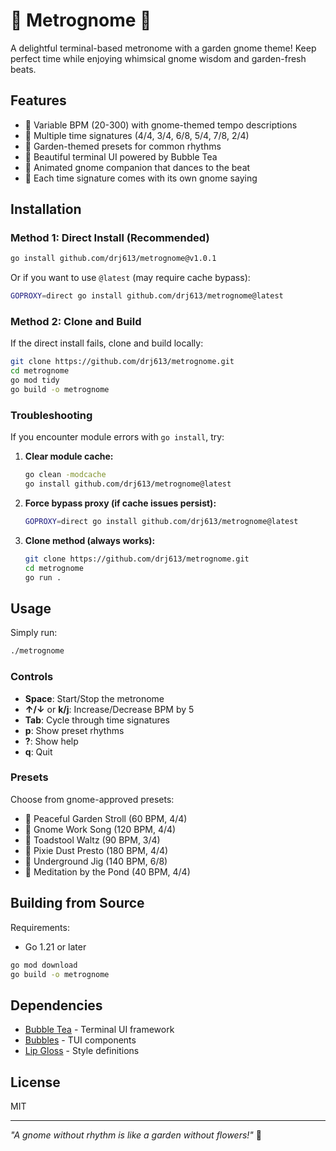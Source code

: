 # 🍄 Metrognome 🍄

A delightful terminal-based metronome with a garden gnome theme! Keep perfect time while enjoying whimsical gnome wisdom and garden-fresh beats.

## Features

- 🎵 Variable BPM (20-300) with gnome-themed tempo descriptions
- 🎼 Multiple time signatures (4/4, 3/4, 6/8, 5/4, 7/8, 2/4)
- 🌻 Garden-themed presets for common rhythms
- 🎨 Beautiful terminal UI powered by Bubble Tea
- 🧙 Animated gnome companion that dances to the beat
- 🌱 Each time signature comes with its own gnome saying

## Installation

### Method 1: Direct Install (Recommended)

```bash
go install github.com/drj613/metrognome@v1.0.1
```

Or if you want to use `@latest` (may require cache bypass):
```bash
GOPROXY=direct go install github.com/drj613/metrognome@latest
```

### Method 2: Clone and Build

If the direct install fails, clone and build locally:

```bash
git clone https://github.com/drj613/metrognome.git
cd metrognome
go mod tidy
go build -o metrognome
```

### Troubleshooting

If you encounter module errors with `go install`, try:

1. **Clear module cache:**
   ```bash
   go clean -modcache
   go install github.com/drj613/metrognome@latest
   ```

2. **Force bypass proxy (if cache issues persist):**
   ```bash
   GOPROXY=direct go install github.com/drj613/metrognome@latest
   ```

3. **Clone method (always works):**
   ```bash
   git clone https://github.com/drj613/metrognome.git
   cd metrognome
   go run .
   ```

## Usage

Simply run:

```bash
./metrognome
```

### Controls

- **Space**: Start/Stop the metronome
- **↑/↓** or **k/j**: Increase/Decrease BPM by 5
- **Tab**: Cycle through time signatures
- **p**: Show preset rhythms
- **?**: Show help
- **q**: Quit

### Presets

Choose from gnome-approved presets:
- 🚶 Peaceful Garden Stroll (60 BPM, 4/4)
- 🎵 Gnome Work Song (120 BPM, 4/4)
- 💃 Toadstool Waltz (90 BPM, 3/4)
- 🏃 Pixie Dust Presto (180 BPM, 4/4)
- 🕺 Underground Jig (140 BPM, 6/8)
- 🧘 Meditation by the Pond (40 BPM, 4/4)

## Building from Source

Requirements:
- Go 1.21 or later

```bash
go mod download
go build -o metrognome
```

## Dependencies

- [Bubble Tea](https://github.com/charmbracelet/bubbletea) - Terminal UI framework
- [Bubbles](https://github.com/charmbracelet/bubbles) - TUI components
- [Lip Gloss](https://github.com/charmbracelet/lipgloss) - Style definitions

## License

MIT

---

*"A gnome without rhythm is like a garden without flowers!"* 🌻
